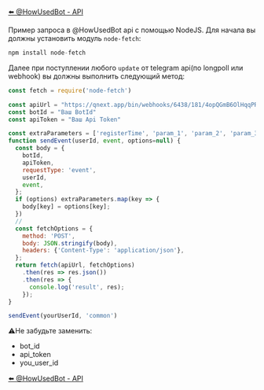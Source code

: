 
[⬅️ @HowUsedBot - API](/docs-test/howusedbot/api)



Пример запроса в @HowUsedBot api с помощью NodeJS. Для начала вы должны установить модуль `node-fetch`:
```js 
npm install node-fetch
```

Далее при поступлении любого `update` от telegram api(по longpoll или webhook) вы должны выполнить следующий метод:
```js 
const fetch = require('node-fetch')

const apiUrl = "https://qnext.app/bin/webhooks/6438/181/4opQGmB6OlHqqPRM";
const botId = "Ваш BotId"
const apiToken = "Ваш Api Token"

const extraParameters = ['registerTime', 'param_1', 'param_2', 'param_3'];
function sendEvent(userId, event, options=null) {
  const body = {
    botId,
    apiToken,
    requestType: 'event',
    userId,
    event,
  };
  if (options) extraParameters.map(key => {
    body[key] = options[key];
  })
  //
  const fetchOptions = {
    method: 'POST',
    body: JSON.stringify(body),
    headers: {'Content-Type': 'application/json'},
  };
  return fetch(apiUrl, fetchOptions)
    .then(res => res.json())
    .then(res => {
      console.log('result', res);
    });
}

sendEvent(yourUserId, 'common')
```



⚠️Не забудьте заменить:
* bot_id
* api_token
* you_user_id



[⬅️ @HowUsedBot - API](/docs-test/howusedbot/api)
  

